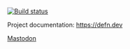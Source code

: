 #

[![Build status](https://badge.buildkite.com/879feda30e2616b22929338672877e85dfe82f60eb47df2e6a.svg)](https://buildkite.com/defn/dev)

Project documentation: https://defn.dev

<a rel="me" href="https://hachyderm.io/@defn">Mastodon</a>